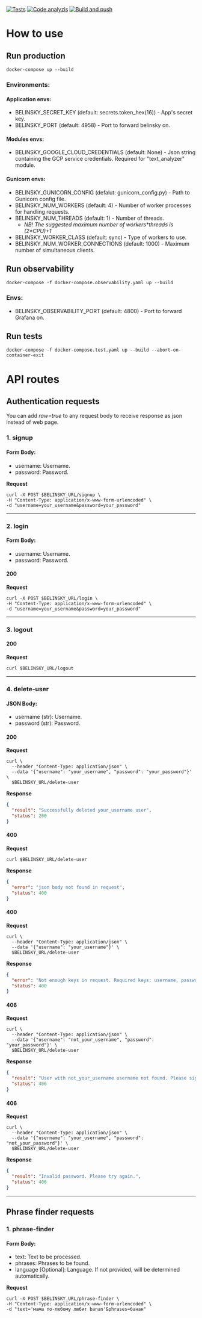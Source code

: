 [![Tests](https://github.com/riZZZhik/belinsky/workflows/Tests/badge.svg)](https://github.com/riZZZhik/belinsky/actions/workflows/tests.yaml)
[![Code analyzis](https://github.com/riZZZhik/belinsky/workflows/Code%20analyzis/badge.svg)](https://github.com/riZZZhik/belinsky/actions/workflows/code_analyzis.yaml)
[![Build and push](https://github.com/riZZZhik/belinsky/workflows/Push%20new%20release%20to%20Docker%20Hub/badge.svg)](https://github.com/riZZZhik/belinsky/actions/workflows/push_docker_image.yaml)

# How to use

## Run production
`docker-compose up --build` 

### Environments:
#### Application envs:
- BELINSKY_SECRET_KEY (default: secrets.token_hex(16)) - App's secret key.
- BELINSKY_PORT (default: 4958) - Port to forward belinsky on.

#### Modules envs:
- BELINSKY_GOOGLE_CLOUD_CREDENTIALS (default: None) - Json string containing the GCP service credentials. Required for "text_analyzer" module.

#### Gunicorn envs:
- BELINSKY_GUNICORN_CONFIG (defalut: gunicorn_config.py) - Path to Gunicorn config file.
- BELINSKY_NUM_WORKERS (default: 4) - Number of worker processes for handling requests.
- BELINSKY_NUM_THREADS (default: 1) - Number of threads.
  - _NB! The suggested maximum number of workers\*threads is (2*CPU)+1_
- BELINSKY_WORKER_CLASS (default: sync) - Type of workers to use.
- BELINSKY_NUM_WORKER_CONNECTIONS (default: 1000) - Maximum number of simultaneous clients.

## Run observability
`docker-compose -f docker-compose.observability.yaml up --build`

### Envs:
- BELINSKY_OBSERVABILITY_PORT (default: 4800) - Port to forward Grafana on.

## Run tests
`docker-compose -f docker-compose.test.yaml up --build --abort-on-container-exit`

# API routes

## Authentication requests
You can add _raw=true_ to any request body to receive response as json instead of web page.

### 1. signup

#### Form Body:
* username: Username.
* password: Password.

**Request**

```shell
curl -X POST $BELINSKY_URL/signup \
-H "Content-Type: application/x-www-form-urlencoded" \
-d "username=your_username&password=your_password"
```

----------------

### 2. login

#### Form Body:
* username: Username.
* password: Password.

#### 200

**Request**

```shell
curl -X POST $BELINSKY_URL/login \
-H "Content-Type: application/x-www-form-urlencoded" \
-d "username=your_username&password=your_password"
```

----------------

### 3. logout

#### 200

**Request**

```shell
curl $BELINSKY_URL/logout
```

----------------

### 4. delete-user

#### JSON Body:
* username (str): Username.
* password (str): Password.

#### 200

**Request**

```shell
curl \ 
  --header "Content-Type: application/json" \
  --data '{"username": "your_username", "password": "your_password"}' \
  $BELINSKY_URL/delete-user
``` 

**Response**

```json
{
  "result": "Successfully deleted your_username user",
  "status": 200
}
```

#### 400

**Request**

```shell
curl $BELINSKY_URL/delete-user
``` 

**Response**

```json
{
  "error": "json body not found in request",
  "status": 400
}
```

#### 400

**Request**

```shell
curl \ 
  --header "Content-Type: application/json" \
  --data '{"username": "your_username"}' \
  $BELINSKY_URL/delete-user
``` 

**Response**

```json
{
  "error": "Not enough keys in request. Required keys: username, password",
  "status": 400
}
```

#### 406

**Request**

```shell
curl \ 
  --header "Content-Type: application/json" \
  --data '{"username": "not_your_username", "password": "your_password"}' \
  $BELINSKY_URL/delete-user
``` 

**Response**

```json
{
  "result": "User with not_your_username username not found. Please signup first",
  "status": 406
}
```

#### 406

**Request**

```shell
curl \ 
  --header "Content-Type: application/json" \
  --data '{"username": "your_username", "password": "not_your_password"}' \
  $BELINSKY_URL/delete-user
``` 

**Response**

```json
{
  "result": "Invalid password. Please try again.",
  "status": 406
}
```

----------------


## Phrase finder requests

### 1. phrase-finder

#### Form Body:
* text: Text to be processed.
* phrases: Phrases to be found.
* language [Optional]: Language. If not provided, will be determined automatically.

**Request**

```shell
curl -X POST $BELINSKY_URL/phrase-finder \
-H "Content-Type: application/x-www-form-urlencoded" \
-d "text='мама по-любому любит banan'&phrases=банан"
```